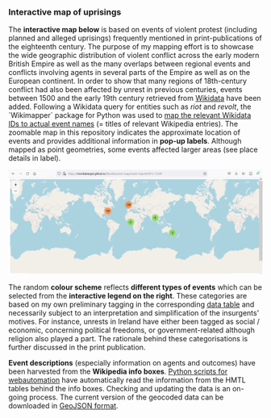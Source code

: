 ### Interactive map of uprisings

The **interactive map below** is based on events of violent protest (including planned and alleged uprisings) frequently mentioned in print-publications of the eighteenth century. The purpose of my mapping effort is to showcase the wide geographic distribution of violent conflict across the early modern British Empire as well as the many overlaps between regional events and conflicts involving agents in several parts of the Empire as well as on the European continent. In order to show that many regions of 18th-century conflict had also been affected by unrest in previous centuries, events between 1500 and the early 19th century retrieved from [Wikidata](https://www.wikidata.org/wiki/Wikidata:Main_Page) have been added. Following a Wikidata query for entities such as *riot* and *revolt*, the ´Wikimapper´ package for Python was used to [map the relevant Wikidata IDs to actual event names](https://github.com/MonikaBarget/DigitalHistory/blob/master/Wikidata_Wikimapper.py) (= titles of relevant Wikipedia entries). The zoomable map in this repository indicates the approximate location of events and provides additional information in **pop-up labels**. Although mapped as point geometries, some events affected larger areas (see place details in label).

[<img src="./assets/MAP_screenshot-events.png"/>](https://monikabarget.github.io/Revolts/event-map/event-map.html)

The random **colour scheme** reflects **different types of events** which can be selected from the **interactive legend on the right**. These categories are based on my own preliminary tagging in the corresponding [data table](https://github.com/MonikaBarget/Revolts/blob/master/TABLE_events_1513-1819.csv) and necessarily subject to an interpretation and simplification of the insurgents' motives. For instance, unrests in Ireland have either been tagged as social / economic, concerning political freedoms, or government-related although religion also played a part. The rationale behind these categorisations is further discussed in the print publication. 

**Event descriptions** (especially information on agents and outcomes) have been harvested from the **Wikipedia info boxes**. [Python scripts for webautomation](https://dhlab.hypotheses.org/1939) have automatically read the information from the HMTL tables behind the info boxes. Checking and updating the data is an on-going process. The current version of the geocoded data can be downloaded in <a href="https://github.com/MonikaBarget/Revolts/blob/master/MAP_events.geojson">GeoJSON format</a>.



